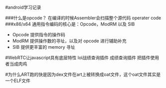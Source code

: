 #android学习记录

###什么是opcode？
在编译的时候Assembler会扫描整个源代码
operater code
###x86/x64 通用指令编码的核心是：Opcode，ModRM 以及 SIB

- Opcode 提供指令的操作码
- ModRM 提供操作数的寻址，以及对 opcode 进行辅助补充
- SIB 提供更丰富的 memory 寻址


#WebRTC让javascript具有底层特性
lol战绩查询插件
成绩查询插件
把插件使用者当成肉鸡


#为什么ART跑的快是因为dex文件在art上被转换成oat文件，这个oat文件其实是一个ELF文件

